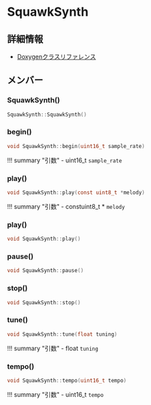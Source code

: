 # SquawkSynth



## 詳細情報

- [Doxygenクラスリファレンス](https://lang-ship.com/reference/Arduino/latest/class_squawk_synth.html)

## メンバー

### SquawkSynth()



```c
SquawkSynth::SquawkSynth()
```



### begin()



```c
void SquawkSynth::begin(uint16_t sample_rate)
```

!!! summary "引数"
	- uint16_t `sample_rate` 



### play()



```c
void SquawkSynth::play(const uint8_t *melody)
```

!!! summary "引数"
	- constuint8_t * `melody` 



### play()



```c
void SquawkSynth::play()
```



### pause()



```c
void SquawkSynth::pause()
```



### stop()



```c
void SquawkSynth::stop()
```



### tune()



```c
void SquawkSynth::tune(float tuning)
```

!!! summary "引数"
	- float `tuning` 



### tempo()



```c
void SquawkSynth::tempo(uint16_t tempo)
```

!!! summary "引数"
	- uint16_t `tempo` 



